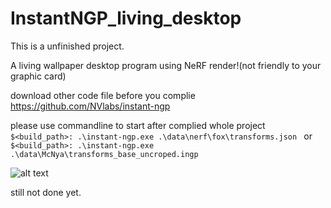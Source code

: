 # InstantNGP_living_desktop
This is a unfinished project.

A living wallpaper desktop program using NeRF render!(not friendly to your graphic card)

download other code file before you complie <https://github.com/NVlabs/instant-ngp>

please use commandline to start after complied whole project `$<build_path>: .\instant-ngp.exe .\data\nerf\fox\transforms.json ` or ` $<build_path>: .\instant-ngp.exe .\data\McNya\transforms_base_uncroped.ingp`

![alt text](https://github.com/JiliHili/InstantNGP_living_desktop/blob/main/release_view_gif_00%2000_00_00-00_00_30.gif?raw=true)











still not done yet.
